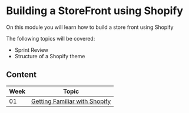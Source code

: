 # Building a StoreFront using Shopify

On this module you will learn how to build a store front using Shopify

The following topics will be covered:

* Sprint Review
* Structure of a Shopify theme

## Content

Week | Topic
----- | ----
01 | [Getting Familiar with Shopify](https://github.com/magma-labs/MagmaHackers/tree/master/module-01/week-01)
